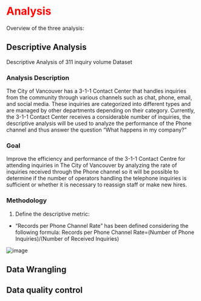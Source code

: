 # <font color="red">Analysis</font>

Overview of the three analysis:

## Descriptive Analysis
Descriptive Analysis of 311 inquiry volume Dataset

### Analysis Description

The City of Vancouver has a 3-1-1 Contact Center that handles inquiries from the community through various channels such as chat, phone, email, and social media. These inquiries are categorized into different types and are managed by other departments depending on their category.
Currently, the 3-1-1 Contact Center receives a considerable number of inquiries, the descriptive analysis will be used to analyze the performance of the Phone channel and thus answer the question “What happens in my company?”

### Goal

Improve the efficiency and performance of the 3-1-1 Contact Centre for attending inquiries in The City of Vancouver by analyzing the rate of inquiries received through the Phone channel so it will be possible to determine if the number of operators handling the telephone inquiries is sufficient or whether it is necessary to reassign staff or make new hires.

### Methodology

1. Define the descriptive metric:
  - “Records per Phone Channel Rate” has been defined considering the following formula:
       Records per Phone Channel Rate=(Number of Phone Inquiries)/(Number of Received Inquiries)

![image](https://github.com/user-attachments/assets/1836bbb1-b067-4458-b06a-55714c13f791)



## Data Wrangling
## Data quality control

